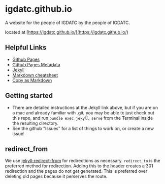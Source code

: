 # igdatc.github.io

A website for the people of IGDATC by the people of IGDATC.

located at [https://igdatc.github.io/](https://igdatc.github.io/)

## Helpful Links
* [Github Pages](https://pages.github.com/)
* [Github Pages Metadata](https://help.github.com/en/articles/repository-metadata-on-github-pages)
* [Jekyll](https://jekyllrb.com/docs/)
* [Markdown cheatsheet](https://github.com/adam-p/markdown-here/wiki/Markdown-Cheatsheet)
* [Copy as Markdown](https://github.com/yorkxin/copy-as-markdown)

## Getting started
* There are detailed instructions at the Jekyll link above, but if you are on a mac and already familiar with .git, you may be able to just check out this repo, and run `bundle exec jekyll serve` from the Terminal inside the resulting directory.
* See the github "Issues" for a list of things to work on, or create a new issue!

## redirect_from

We use [jekyll-redirect-from](https://github.com/jekyll/jekyll-redirect-from) for redirections as necessary.
`redirect_to` is the preferred method for redirection. Adding this to the header creates a 301 redirection and the pages do not get generated. This is preferred over deleting old pages because it perserves the route.